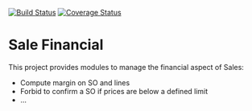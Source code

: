[![Build Status](https://travis-ci.org/OCA/sale-financial.svg?branch=11.0)](https://travis-ci.org/OCA/sale-financial)
[![Coverage Status](https://coveralls.io/repos/OCA/sale-financial/badge.png?branch=11.0)](https://coveralls.io/r/OCA/sale-financial?branch=11.0)

Sale Financial
==============


This project provides modules to manage the financial aspect of Sales:

- Compute margin on SO and lines
- Forbid to confirm a SO if prices are below a defined limit
- ...


